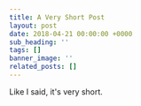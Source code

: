 ```yaml
---
title: A Very Short Post
layout: post
date: 2018-04-21 00:00:00 +0000
sub_heading: ''
tags: []
banner_image: ''
related_posts: []
---
```

Like I said, it's very short.